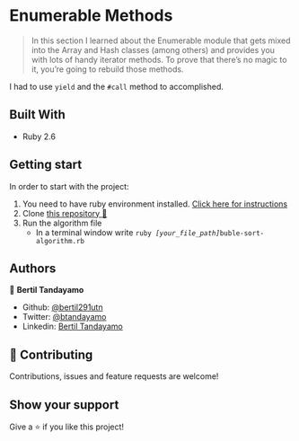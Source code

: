 # Enumerable Methods  

> In this section I learned about the Enumerable module that gets mixed into the Array and Hash classes (among others) and provides you with lots of handy iterator methods. To prove that there’s no magic to it, you’re going to rebuild those methods.

I had to use `yield` and the `#call` method to accomplished.

## Built With

- Ruby 2.6

## Getting start

In order to start with the project:

1. You need to have ruby environment installed. [Click here for instructions](https://www.ruby-lang.org/en/documentation/installation/)
2. Clone [this repository :blue_book:](https://github.com/bertil291utn/enumerabe-methods.git)
3. Run the algorithm file
    - In a terminal window write `ruby `*`[your_file_path]`*`buble-sort-algorithm.rb`

## Authors

👤 **Bertil Tandayamo**

- Github: [@bertil291utn](https://github.com/bertil291utn)
- Twitter: [@btandayamo](https://twitter.com/batandayamo)
- Linkedin: [Bertil Tandayamo](http://bit.ly/bertil_linkedin)

## 🤝 Contributing

Contributions, issues and feature requests are welcome!

## Show your support

Give a ⭐️ if you like this project!
